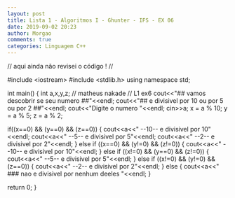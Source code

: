 ```yaml
---
layout: post
title: Lista 1 - Algoritmos I - Ghunter - IFS - EX 06
date: 2019-09-02 20:23
author: Morgao
comments: true
categories: Linguagem C++
---
```

// aqui ainda não revisei o código ! //

#include &lt;iostream&gt;
#include &lt;stdlib.h&gt;
using namespace std;

int main() {
int a,x,y,z;
// matheus nakade
// L1 ex6
cout&lt;&lt;"## vamos descobrir se seu numero ##"&lt;&lt;endl;
cout&lt;&lt;"## e divisivel por 10 ou por 5 ou por 2 ##"&lt;&lt;endl;
cout&lt;&lt;"Digite o numero "&lt;&lt;endl;
cin&gt;&gt;a;
x = a % 10;
y = a % 5;
z = a % 2;

if((x==0) &amp;&amp; (y==0) &amp;&amp; (z==0))
{
cout&lt;&lt;a&lt;&lt;" --10-- e divisivel por 10"&lt;&lt;endl;
cout&lt;&lt;a&lt;&lt;" --5-- e divisivel por 5"&lt;&lt;endl;
cout&lt;&lt;a&lt;&lt;" --2-- e divisivel por 2"&lt;&lt;endl;
}
else if ((x==0) &amp;&amp; (y!=0) &amp;&amp; (z!=0))
{
cout&lt;&lt;a&lt;&lt;" --10-- e divisivel por 10"&lt;&lt;endl;
}
else if ((x!=0) &amp;&amp; (y==0) &amp;&amp; (z!=0))
{
cout&lt;&lt;a&lt;&lt;" --5-- e divisivel por 5"&lt;&lt;endl;
}
else if ((x!=0) &amp;&amp; (y!=0) &amp;&amp; (z==0))
{
cout&lt;&lt;a&lt;&lt;" --2-- e divisivel por 2"&lt;&lt;endl;
}
else
{
cout&lt;&lt;a&lt;&lt;" ### nao e divisivel por nenhum deeles "&lt;&lt;endl;
}

return 0;
}
